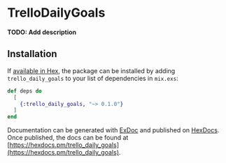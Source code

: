 # TrelloDailyGoals

**TODO: Add description**

## Installation

If [available in Hex](https://hex.pm/docs/publish), the package can be installed
by adding `trello_daily_goals` to your list of dependencies in `mix.exs`:

```elixir
def deps do
  [
    {:trello_daily_goals, "~> 0.1.0"}
  ]
end
```

Documentation can be generated with [ExDoc](https://github.com/elixir-lang/ex_doc)
and published on [HexDocs](https://hexdocs.pm). Once published, the docs can
be found at [https://hexdocs.pm/trello_daily_goals](https://hexdocs.pm/trello_daily_goals).

